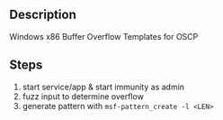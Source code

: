 <h2>Description</h2>

Windows x86 Buffer Overflow Templates for OSCP

<h2>Steps</h2>

1. start service/app & start immunity as admin
1. fuzz input to determine overflow
1. generate pattern with `msf-pattern_create -l <LEN>`

